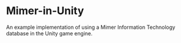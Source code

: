# Mimer-in-Unity
An example implementation of using a Mimer Information Technology database in the Unity game engine.

